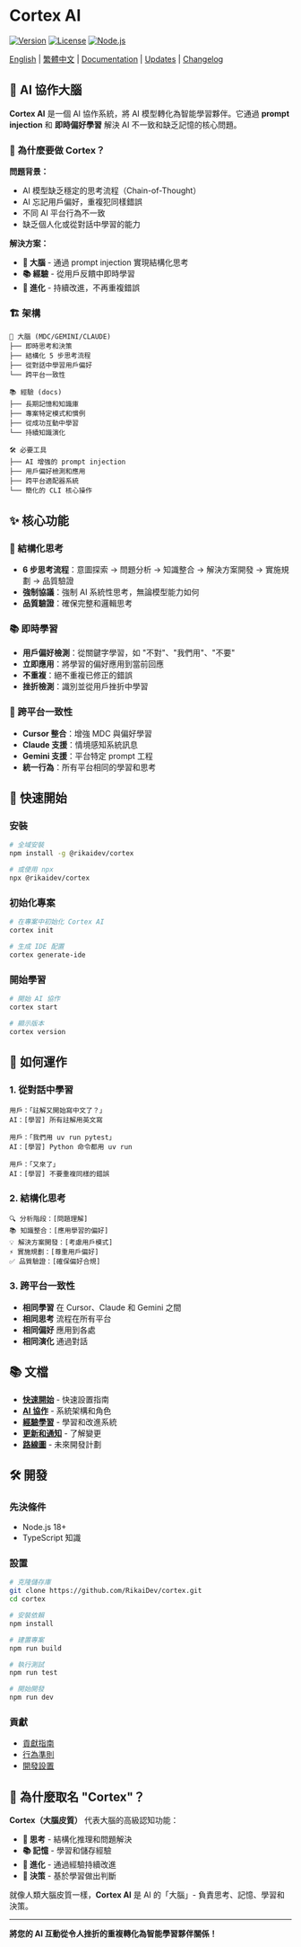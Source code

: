 # Cortex AI

[![Version](https://img.shields.io/badge/version-v0.4.0-blue.svg)](https://github.com/RikaiDev/cortex/releases)
[![License](https://img.shields.io/badge/license-MIT-green.svg)](LICENSE)
[![Node.js](https://img.shields.io/badge/runtime-Node.js-green.svg)](https://nodejs.org/)

[English](README.md) | [繁體中文](README.zh-TW.md) | [Documentation](docs/) | [Updates](docs/updates/) | [Changelog](CHANGELOG.md)

## 🧠 AI 協作大腦

**Cortex AI** 是一個 AI 協作系統，將 AI 模型轉化為智能學習夥伴。它通過 **prompt injection** 和 **即時偏好學習** 解決 AI 不一致和缺乏記憶的核心問題。

### 🎯 **為什麼要做 Cortex？**

**問題背景：**

- AI 模型缺乏穩定的思考流程（Chain-of-Thought）
- AI 忘記用戶偏好，重複犯同樣錯誤
- 不同 AI 平台行為不一致
- 缺乏個人化或從對話中學習的能力

**解決方案：**

- **🧠 大腦** - 通過 prompt injection 實現結構化思考
- **📚 經驗** - 從用戶反饋中即時學習
- **🔄 進化** - 持續改進，不再重複錯誤

### 🏗️ **架構**

```
🧠 大腦 (MDC/GEMINI/CLAUDE)
├── 即時思考和決策
├── 結構化 5 步思考流程
├── 從對話中學習用戶偏好
└── 跨平台一致性

📚 經驗 (docs)
├── 長期記憶和知識庫
├── 專案特定模式和慣例
├── 從成功互動中學習
└── 持續知識演化

🛠️ 必要工具
├── AI 增強的 prompt injection
├── 用戶偏好檢測和應用
├── 跨平台適配器系統
└── 簡化的 CLI 核心操作
```

## ✨ **核心功能**

### **🧠 結構化思考**

- **6 步思考流程**：意圖探索 → 問題分析 → 知識整合 → 解決方案開發 → 實施規劃 → 品質驗證
- **強制協議**：強制 AI 系統性思考，無論模型能力如何
- **品質驗證**：確保完整和邏輯思考

### **📚 即時學習**

- **用戶偏好檢測**：從關鍵字學習，如 "不對"、"我們用"、"不要"
- **立即應用**：將學習的偏好應用到當前回應
- **不重複**：絕不重複已修正的錯誤
- **挫折檢測**：識別並從用戶挫折中學習

### **🔄 跨平台一致性**

- **Cursor 整合**：增強 MDC 與偏好學習
- **Claude 支援**：情境感知系統訊息
- **Gemini 支援**：平台特定 prompt 工程
- **統一行為**：所有平台相同的學習和思考

## 🚀 **快速開始**

### **安裝**

```bash
# 全域安裝
npm install -g @rikaidev/cortex

# 或使用 npx
npx @rikaidev/cortex
```

### **初始化專案**

```bash
# 在專案中初始化 Cortex AI
cortex init

# 生成 IDE 配置
cortex generate-ide
```

### **開始學習**

```bash
# 開始 AI 協作
cortex start

# 顯示版本
cortex version
```

## 🎯 **如何運作**

### **1. 從對話中學習**

```
用戶：「註解又開始寫中文了？」
AI：[學習] 所有註解用英文寫

用戶：「我們用 uv run pytest」
AI：[學習] Python 命令都用 uv run

用戶：「又來了」
AI：[學習] 不要重複同樣的錯誤
```

### **2. 結構化思考**

```
🔍 分析階段：[問題理解]
📚 知識整合：[應用學習的偏好]
💡 解決方案開發：[考慮用戶模式]
⚡ 實施規劃：[尊重用戶偏好]
✅ 品質驗證：[確保偏好合規]
```

### **3. 跨平台一致性**

- **相同學習** 在 Cursor、Claude 和 Gemini 之間
- **相同思考** 流程在所有平台
- **相同偏好** 應用到各處
- **相同演化** 通過對話

## 📚 **文檔**

- **[快速開始](docs/getting-started.md)** - 快速設置指南
- **[AI 協作](docs/ai-collaboration/)** - 系統架構和角色
- **[經驗學習](docs/experiences/)** - 學習和改進系統
- **[更新和通知](docs/updates/)** - 了解變更
- **[路線圖](ROADMAP.md)** - 未來開發計劃

## 🛠️ **開發**

### **先決條件**

- Node.js 18+
- TypeScript 知識

### **設置**

```bash
# 克隆儲存庫
git clone https://github.com/RikaiDev/cortex.git
cd cortex

# 安裝依賴
npm install

# 建置專案
npm run build

# 執行測試
npm run test

# 開始開發
npm run dev
```

### **貢獻**

- [貢獻指南](CONTRIBUTING.md)
- [行為準則](CODE_OF_CONDUCT.md)
- [開發設置](docs/development/)

## 🎯 **為什麼取名 "Cortex"？**

**Cortex（大腦皮質）** 代表大腦的高級認知功能：

- **🧠 思考** - 結構化推理和問題解決
- **📚 記憶** - 學習和儲存經驗
- **🔄 進化** - 通過經驗持續改進
- **🎯 決策** - 基於學習做出判斷

就像人類大腦皮質一樣，**Cortex AI** 是 AI 的「大腦」- 負責思考、記憶、學習和決策。

---

**將您的 AI 互動從令人挫折的重複轉化為智能學習夥伴關係！**
